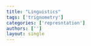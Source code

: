 ```yaml
---
title: "Linguistics"
tags: ['trignometry']
categories: ['represntation']
authors: ['']
layout: single
---
```

